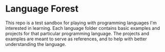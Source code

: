 Language Forest
===============

This repo is a test sandbox for playing with programming languages I'm
interested in learning. Each language folder contains basic examples and
projects for that particular programming language. The projects and examples
are meant to serve as references, and to help with better understanding the
language.

